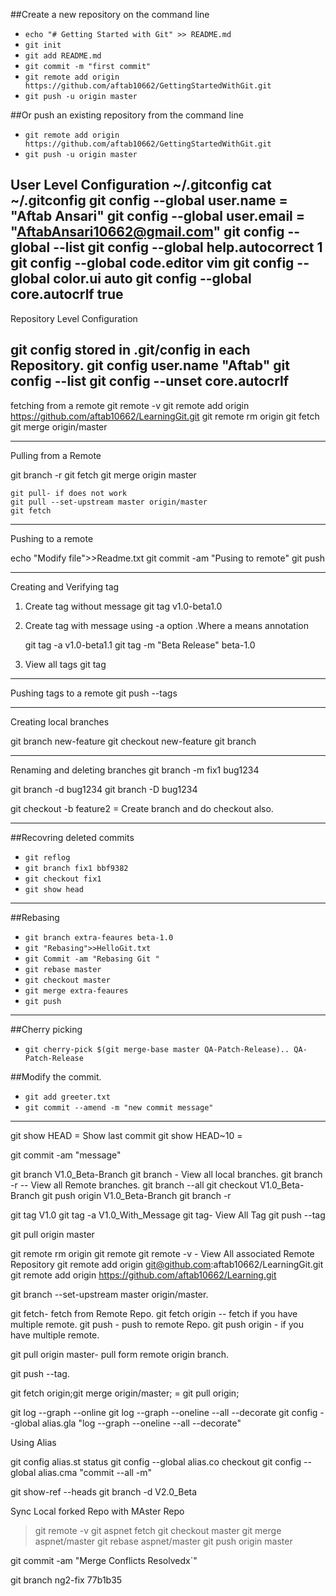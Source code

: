##Create a new repository on the command line

* `echo "# Getting Started with Git" >> README.md`
* `git init`
* `git add README.md`
* `git commit -m "first commit"`
* `git remote add origin https://github.com/aftab10662/GettingStartedWithGit.git`
* `git push -u origin master`

##Or push an existing repository from the command line
* `git remote add origin https://github.com/aftab10662/GettingStartedWithGit.git`
* `git push -u origin master`

User Level Configuration
~/.gitconfig
cat ~/.gitconfig
git config --global user.name = "Aftab Ansari"
git config --global user.email = "AftabAnsari10662@gmail.com"
git config --global --list
git config --global help.autocorrect 1
git config --global code.editor vim
git config --global color.ui auto
git config --global core.autocrlf true
--------------------------------------------------------------------------------------------

Repository Level Configuration

git config
stored in .git/config in each Repository.
git config user.name "Aftab"
git config --list
git config --unset core.autocrlf 
----------------------------------------------------------------------------------------------

fetching from a remote
git remote -v
git remote add origin https://github.com/aftab10662/LearningGit.git
git remote rm origin
git fetch 
git merge origin/master

--------------------------------------------------------------------------------------------------
Pulling from a Remote

git branch -r
	git fetch 
	git merge origin master
	
	git pull- if does not work
	git pull --set-upstream master origin/master
	git fetch 

---------------------------------------------------------------------------------------------------
Pushing to a remote

echo "Modify file">>Readme.txt
git commit -am "Pusing to remote"
git push


---------------------------------------------------------------------------------------------------
Creating and Verifying tag

 1. Create tag without message
     git tag v1.0-beta1.0
	 
 2. Create tag with message using -a option .Where a means annotation

    git tag -a v1.0-beta1.1 
	git tag -m "Beta Release" beta-1.0
	
3. View all tags
    git tag
---------------------------------------------------------------------------------------------------
Pushing tags to a remote
 git push --tags

---------------------------------------------------------------------------------------------------
Creating local branches

git branch new-feature
git checkout new-feature
git branch


--------------------------------------------------------------------------------------------------
Renaming and deleting branches
git branch -m fix1 bug1234

git branch -d bug1234
git branch -D bug1234

git checkout -b feature2 = Create branch and do checkout also.

---------------------------------------------------------------------------------------------
##Recovring deleted commits
* `git reflog`
* `git branch fix1 bbf9382`
* `git checkout fix1`
* `git show head`

-----------------------------------------------------------------------------
##Rebasing 

* `git branch extra-feaures beta-1.0`
* `git "Rebasing">>HelloGit.txt`
* `git Commit -am "Rebasing Git "`
* `git rebase master`
* `git checkout master`
* `git merge extra-feaures`
* `git push`


----------------------------------------------------------------------------
##Cherry picking

* `git cherry-pick $(git merge-base master QA-Patch-Release).. QA-Patch-Release`


##Modify the commit.

* `git add greeter.txt`
* `git commit --amend -m "new commit message"`


---------------------------------------------------------------------------
git show HEAD = Show last commit
git show HEAD~10 = 


git commit -am "message"

git branch V1.0_Beta-Branch
git branch - View all local branches.
git branch -r -- View all Remote branches.
git branch --all
git checkout V1.0_Beta-Branch
git push origin V1.0_Beta-Branch
git branch -r

git tag V1.0
git tag -a V1.0_With_Message
git tag- View All Tag
git push --tag

git pull origin master

git remote rm origin
git remote
git remote -v - View All associated Remote Repository
git remote add origin git@github.com:aftab10662/LearningGit.git
git remote add origin https://github.com/aftab10662/Learning.git

git branch --set-upstream master origin/master.




git fetch- fetch from Remote Repo.
git fetch origin -- fetch if you have multiple remote.
git push - push to remote Repo.
git push origin - if you have multiple remote.

git pull origin master- pull form remote origin branch.

git push --tag.

git fetch origin;git merge origin/master; = git pull origin;


git log --graph --online
git log --graph --oneline --all --decorate
git config --global alias.gla "log --graph --oneline --all --decorate"
 
 
 Using Alias
 
 git config alias.st status
 git config --global alias.co checkout
 git config --global alias.cma "commit --all -m"

git show-ref --heads
git branch -d V2.0_Beta




Sync Local forked Repo with MAster Repo
>git remote -v
git aspnet fetch
git checkout master
git merge aspnet/master
git rebase aspnet/master
git push origin master

git commit -am "Merge Conflicts Resolvedx`"

git branch ng2-fix 77b1b35


